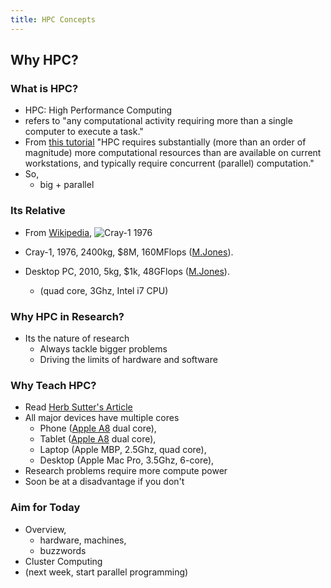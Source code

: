 ```yaml
---
title: HPC Concepts
---
```


## Why HPC?

### What is HPC?

* HPC: High Performance Computing
*   refers to "any computational activity requiring more than a single computer to execute a task."
* From [this tutorial][MJonesTutorial]
    "HPC requires substantially (more than an order of magnitude) more computational resources 
    than are available on current workstations, and typically require concurrent (parallel) computation."
* So,
    * big + parallel

  
### Its Relative

* From [Wikipedia][WikiPediaSuperComputer], ![Cray-1 1976](session04/figures/440px-Cray-1-deutsches-museum)
    
* Cray-1, 1976, 2400kg, $8M, 160MFlops ([M.Jones][MJonesTutorial]).
* Desktop PC, 2010, 5kg, $1k, 48GFlops ([M.Jones][MJonesTutorial]).
    * (quad core, 3Ghz, Intel i7 CPU)

    
### Why HPC in Research?

* Its the nature of research
    * Always tackle bigger problems
    * Driving the limits of hardware and software

    
### Why Teach HPC?

* Read [Herb Sutter's Article][SutterWTTJ]
* All major devices have multiple cores
    * Phone ([Apple A8][AppleA8] dual core), 
    * Tablet ([Apple A8][AppleA8] dual core),
    * Laptop (Apple MBP, 2.5Ghz, quad core),
    * Desktop (Apple Mac Pro, 3.5Ghz, 6-core),
* Research problems require more compute power
* Soon be at a disadvantage if you don't


### Aim for Today

* Overview, 
    * hardware, machines, 
    * buzzwords
* Cluster Computing
* (next week, start parallel programming)

[MJonesTutorial]: http://www.buffalo.edu/content/www/ccr/support/training-resources/tutorials/advanced-topics--e-g--mpi--gpgpu--openmp--etc--/2011-01---introduction-to-hpc--hpc-1-/_jcr_content/par/download/file.res/introHPC-handout-2x2.pdf
[WikiPediaSuperComputer]: http://en.wikipedia.org/wiki/Supercomputer
[SutterWTTJ]: http://herbsutter.com/welcome-to-the-jungle
[AppleA8]: http://en.wikipedia.org/wiki/Apple_A8